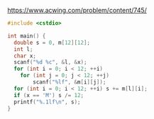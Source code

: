 https://www.acwing.com/problem/content/745/

```c++
#include <cstdio>

int main() {
  double s = 0, m[12][12];
  int l;
  char x;
  scanf("%d %c", &l, &x);
  for (int i = 0; i < 12; ++i)
    for (int j = 0; j < 12; ++j)
        scanf("%lf", &m[i][j]);
  for (int i = 0; i < 12; ++i) s += m[l][i];
  if (x == 'M') s /= 12;
  printf("%.1lf\n", s);
}
```
